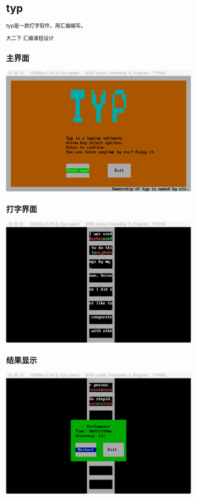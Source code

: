 # typ
typ是一款打字软件，用汇编编写。

大二下 汇编课程设计

## 主界面

![主界面](./主界面.jpeg)

## 打字界面

![打字界面](./打字界面.jpeg)

## 结果显示

![结果](./结果.jpeg)